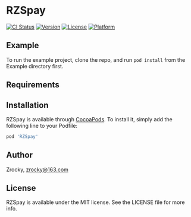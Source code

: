 # RZSpay

[![CI Status](http://img.shields.io/travis/Zrocky/RZSpay.svg?style=flat)](https://travis-ci.org/Zrocky/RZSpay)
[![Version](https://img.shields.io/cocoapods/v/RZSpay.svg?style=flat)](http://cocoapods.org/pods/RZSpay)
[![License](https://img.shields.io/cocoapods/l/RZSpay.svg?style=flat)](http://cocoapods.org/pods/RZSpay)
[![Platform](https://img.shields.io/cocoapods/p/RZSpay.svg?style=flat)](http://cocoapods.org/pods/RZSpay)

## Example

To run the example project, clone the repo, and run `pod install` from the Example directory first.

## Requirements

## Installation

RZSpay is available through [CocoaPods](http://cocoapods.org). To install
it, simply add the following line to your Podfile:

```ruby
pod 'RZSpay'
```

## Author

Zrocky, zrocky@163.com

## License

RZSpay is available under the MIT license. See the LICENSE file for more info.

